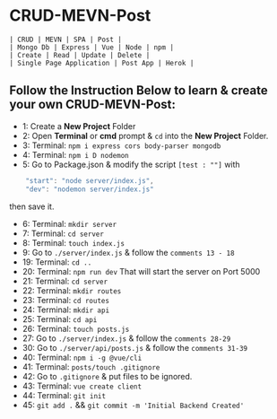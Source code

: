 # CRUD-MEVN-Post
```
| CRUD | MEVN | SPA | Post |
| Mongo Db | Express | Vue | Node | npm |
| Create | Read | Update | Delete |
| Single Page Application | Post App | Herok |
```

## Follow the Instruction Below to learn & create your own CRUD-MEVN-Post:

* 1: Create a **New Project** Folder
* 2: Open **Terminal** or **cmd** prompt & ```cd``` into the **New Project** Folder.
* 3: Terminal: ```npm i express cors body-parser mongodb```
* 4: Terminal: ```npm i D nodemon```
* 5: Go to Package.json & modify the script ```[test : ""]``` with
```javascript
    "start": "node server/index.js",
    "dev": "nodemon server/index.js"
```
then save it.
* 6: Terminal: ```mkdir server```
* 7: Terminal: ```cd server```
* 8: Terminal: ```touch index.js```
* 9: Go to ```./server/index.js``` & follow the ```comments 13 - 18```
* 19:  Terminal: ```cd ..```
* 20: Terminal: ```npm run dev```
        That will start the server on Port 5000
* 21: Terminal: ```cd server```
* 22: Terminal: ```mkdir routes```
* 23: Terminal: ```cd routes```
* 24: Terminal: ```mkdir api```
* 25: Terminal: ```cd api```
* 26: Terminal: ```touch posts.js```
* 27: Go to ```./server/index.js``` & follow the ```comments 28-29```
* 30: Go to ```./server/api/posts.js``` & follow the ```comments 31-39```
* 40: Terminal: ```npm i -g @vue/cli```
* 41: Terminal: ```posts/touch .gitignore```
* 42: Go to ```.gitignore``` & put files to be ignored.
* 43: Terminal: ```vue create client```
* 44: Terminal: ```git init```
* 45: ```git add .``` && ```git commit -m 'Initial Backend Created'```